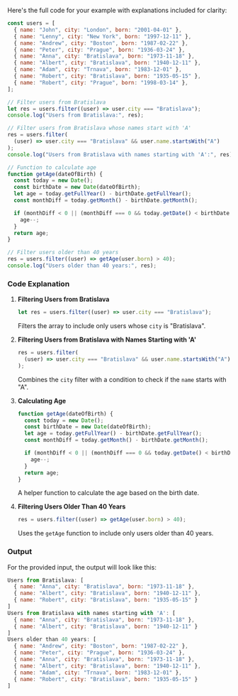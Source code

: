 Here's the full code for your example with explanations included for clarity:

```javascript
const users = [
  { name: "John", city: "London", born: "2001-04-01" },
  { name: "Lenny", city: "New York", born: "1997-12-11" },
  { name: "Andrew", city: "Boston", born: "1987-02-22" },
  { name: "Peter", city: "Prague", born: "1936-03-24" },
  { name: "Anna", city: "Bratislava", born: "1973-11-18" },
  { name: "Albert", city: "Bratislava", born: "1940-12-11" },
  { name: "Adam", city: "Trnava", born: "1983-12-01" },
  { name: "Robert", city: "Bratislava", born: "1935-05-15" },
  { name: "Robert", city: "Prague", born: "1998-03-14" },
];

// Filter users from Bratislava
let res = users.filter((user) => user.city === "Bratislava");
console.log("Users from Bratislava:", res);

// Filter users from Bratislava whose names start with 'A'
res = users.filter(
  (user) => user.city === "Bratislava" && user.name.startsWith("A")
);
console.log("Users from Bratislava with names starting with 'A':", res);

// Function to calculate age
function getAge(dateOfBirth) {
  const today = new Date();
  const birthDate = new Date(dateOfBirth);
  let age = today.getFullYear() - birthDate.getFullYear();
  const monthDiff = today.getMonth() - birthDate.getMonth();

  if (monthDiff < 0 || (monthDiff === 0 && today.getDate() < birthDate.getDate())) {
    age--;
  }
  return age;
}

// Filter users older than 40 years
res = users.filter((user) => getAge(user.born) > 40);
console.log("Users older than 40 years:", res);
```

### **Code Explanation**

1. **Filtering Users from Bratislava**  
   ```javascript
   let res = users.filter((user) => user.city === "Bratislava");
   ```
   Filters the array to include only users whose `city` is "Bratislava".

2. **Filtering Users from Bratislava with Names Starting with 'A'**  
   ```javascript
   res = users.filter(
     (user) => user.city === "Bratislava" && user.name.startsWith("A")
   );
   ```
   Combines the `city` filter with a condition to check if the `name` starts with "A".

3. **Calculating Age**  
   ```javascript
   function getAge(dateOfBirth) {
     const today = new Date();
     const birthDate = new Date(dateOfBirth);
     let age = today.getFullYear() - birthDate.getFullYear();
     const monthDiff = today.getMonth() - birthDate.getMonth();

     if (monthDiff < 0 || (monthDiff === 0 && today.getDate() < birthDate.getDate())) {
       age--;
     }
     return age;
   }
   ```
   A helper function to calculate the age based on the birth date.

4. **Filtering Users Older Than 40 Years**  
   ```javascript
   res = users.filter((user) => getAge(user.born) > 40);
   ```
   Uses the `getAge` function to include only users older than 40 years.

### **Output**

For the provided input, the output will look like this:
```javascript
Users from Bratislava: [
  { name: "Anna", city: "Bratislava", born: "1973-11-18" },
  { name: "Albert", city: "Bratislava", born: "1940-12-11" },
  { name: "Robert", city: "Bratislava", born: "1935-05-15" }
]
Users from Bratislava with names starting with 'A': [
  { name: "Anna", city: "Bratislava", born: "1973-11-18" },
  { name: "Albert", city: "Bratislava", born: "1940-12-11" }
]
Users older than 40 years: [
  { name: "Andrew", city: "Boston", born: "1987-02-22" },
  { name: "Peter", city: "Prague", born: "1936-03-24" },
  { name: "Anna", city: "Bratislava", born: "1973-11-18" },
  { name: "Albert", city: "Bratislava", born: "1940-12-11" },
  { name: "Adam", city: "Trnava", born: "1983-12-01" },
  { name: "Robert", city: "Bratislava", born: "1935-05-15" }
]
```